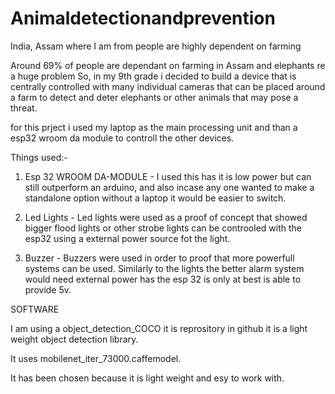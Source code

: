 # Animaldetectionandprevention



India, Assam where I am from people are highly dependent on farming 

Around 69% of people are dependant on farming in Assam and elephants re a huge problem So,  in my 9th grade i decided to build a device that is centrally controlled with many individual cameras that can be placed around a farm to detect and deter elephants or other animals that may pose a threat.

for this prject i used my laptop as the main processing unit and than a esp32 wroom da module to  controll the other devices.

Things used:-

1. Esp 32 WROOM DA-MODULE - I used this has it is low power but can still outperform an arduino, and also incase any one wanted to make a standalone option without a laptop it would be easier to switch.

2. Led Lights - Led lights were used as a proof of concept that showed bigger flood lights or other strobe lights can be controoled with the esp32 using a external power source fot the light.

3. Buzzer - Buzzers were used in order to proof that more powerfull systems can be used. Similarly to the lights the better alarm system would need external power has the esp 32 is only at best is able to provide 5v.


SOFTWARE

I am using a object_detection_COCO it is reprository in github it is a light weight object detection library. 

It uses mobilenet_iter_73000.caffemodel. 

It has been chosen because it is light weight and esy to work with.
